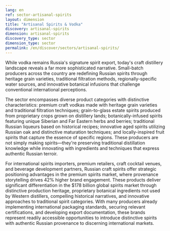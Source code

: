 ```yaml
---
lang: en
ref: sector-artisanal-spirits
layout: dimension
title: "Artisanal Spirits & Vodka"
discovery: artisanal-spirits
dimension: artisanal-spirits
discovery_type: sector
dimension_type: sector
permalink: /en/discover/sectors/artisanal-spirits/
---
```


While vodka remains Russia's signature spirit export, today's craft distillery landscape reveals a far more sophisticated narrative. Small-batch producers across the country are redefining Russian spirits through heritage grain varieties, traditional filtration methods, regionally-specific water sources, and innovative botanical infusions that challenge conventional international perceptions.

The sector encompasses diverse product categories with distinctive characteristics: premium craft vodkas made with heritage grain varieties and traditional filtration techniques; grain-to-glass estate spirits produced from proprietary crops grown on distillery lands; botanically-infused spirits featuring unique Siberian and Far Eastern herbs and berries; traditional Russian liqueurs based on historical recipes; innovative aged spirits utilizing Russian oak and distinctive maturation techniques; and locally-inspired fruit spirits that capture the essence of specific regions. These producers are not simply making spirits—they're preserving traditional distillation knowledge while innovating with ingredients and techniques that express authentic Russian terroir.

For international spirits importers, premium retailers, craft cocktail venues, and beverage development partners, Russian craft spirits offer strategic positioning advantages in the premium spirits market, where provenance storytelling drives 42% higher brand engagement. These products deliver significant differentiation in the $178 billion global spirits market through distinctive production heritage, proprietary botanical ingredients not used by Western distillers, compelling historical narratives, and innovative approaches to traditional spirit categories. With many producers already implementing international packaging standards, securing relevant certifications, and developing export documentation, these brands represent readily accessible opportunities to introduce distinctive spirits with authentic Russian provenance to discerning international markets.
